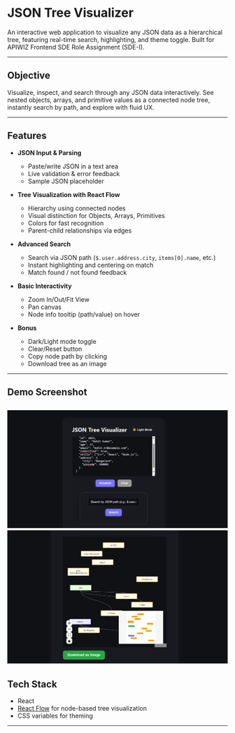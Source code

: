 # JSON Tree Visualizer

An interactive web application to visualize any JSON data as a hierarchical tree, featuring real-time search, highlighting, and theme toggle. Built for APIWIZ Frontend SDE Role Assignment (SDE-I).

---

## Objective

Visualize, inspect, and search through any JSON data interactively. See nested objects, arrays, and primitive values as a connected node tree, instantly search by path, and explore with fluid UX.

---

## Features

- **JSON Input & Parsing**  
  - Paste/write JSON in a text area  
  - Live validation & error feedback  
  - Sample JSON placeholder

- **Tree Visualization with React Flow**  
  - Hierarchy using connected nodes  
  - Visual distinction for Objects, Arrays, Primitives  
  - Colors for fast recognition  
  - Parent-child relationships via edges

- **Advanced Search**  
  - Search via JSON path (`$.user.address.city`, `items[0].name`, etc.)  
  - Instant highlighting and centering on match  
  - Match found / not found feedback

- **Basic Interactivity**  
  - Zoom In/Out/Fit View  
  - Pan canvas  
  - Node info tooltip (path/value) on hover

- **Bonus**  
  - Dark/Light mode toggle  
  - Clear/Reset button  
  - Copy node path by clicking  
  - Download tree as an image

---

## Demo Screenshot

![alt text](image.png)
![alt text](image-1.png)
---

## Tech Stack

- React
- [React Flow](https://reactflow.dev/) for node-based tree visualization
- CSS variables for theming

---

